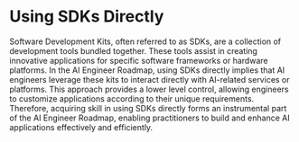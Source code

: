 # Using SDKs Directly

Software Development Kits, often referred to as SDKs, are a collection of development tools bundled together. These tools assist in creating innovative applications for specific software frameworks or hardware platforms. In the AI Engineer Roadmap, using SDKs directly implies that AI engineers leverage these kits to interact directly with AI-related services or platforms. This approach provides a lower level control, allowing engineers to customize applications according to their unique requirements. Therefore, acquiring skill in using SDKs directly forms an instrumental part of the AI Engineer Roadmap, enabling practitioners to build and enhance AI applications effectively and efficiently.